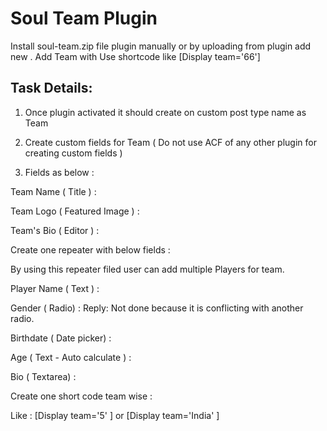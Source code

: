 # Soul Team Plugin

Install soul-team.zip file plugin manually or by uploading from plugin add new .
Add Team with 
Use shortcode like [Display team='66']

Task Details:
------------

1) Once plugin activated it should create on custom post type name as Team

2) Create custom fields for Team ( Do not use ACF of any other plugin for creating custom fields )

3) Fields as below :

Team Name ( Title ) : 

Team Logo ( Featured Image ) :

Team's Bio ( Editor ) :


Create one repeater with below fields :

By using this repeater filed user can add multiple Players for team.


Player Name ( Text ) :

Gender ( Radio) : Reply: Not done because it is conflicting with another radio.

Birthdate ( Date picker) :

Age ( Text - Auto calculate ) :

Bio ( Textarea) :
 

Create one short code team wise : 

Like : [Display team='5' ]
 or [Display team='India' ]
